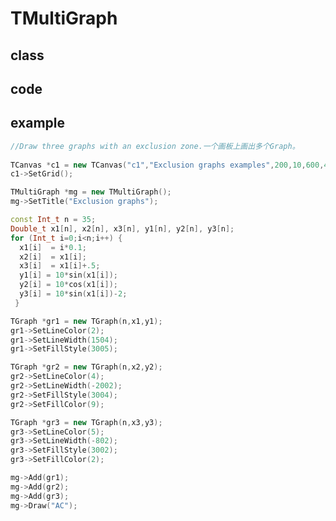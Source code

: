 <!-- TMultiGraph.md --- 
;; 
;; Description: 
;; Author: Hongyi Wu(吴鸿毅)
;; Email: wuhongyi@qq.com 
;; Created: 五 12月  5 11:52:37 2014 (+0800)
;; Last-Updated: 六 8月 13 12:35:54 2016 (+0800)
;;           By: Hongyi Wu(吴鸿毅)
;;     Update #: 2
;; URL: http://wuhongyi.cn -->

# TMultiGraph

## class


## code


## example

```cpp
//Draw three graphs with an exclusion zone.一个画板上画出多个Graph。
   
TCanvas *c1 = new TCanvas("c1","Exclusion graphs examples",200,10,600,400);
c1->SetGrid();

TMultiGraph *mg = new TMultiGraph();
mg->SetTitle("Exclusion graphs");

const Int_t n = 35;
Double_t x1[n], x2[n], x3[n], y1[n], y2[n], y3[n];
for (Int_t i=0;i<n;i++) {
  x1[i]  = i*0.1;
  x2[i]  = x1[i];
  x3[i]  = x1[i]+.5;
  y1[i] = 10*sin(x1[i]);
  y2[i] = 10*cos(x1[i]);
  y3[i] = 10*sin(x1[i])-2;
 }

TGraph *gr1 = new TGraph(n,x1,y1);
gr1->SetLineColor(2);
gr1->SetLineWidth(1504);
gr1->SetFillStyle(3005);

TGraph *gr2 = new TGraph(n,x2,y2);
gr2->SetLineColor(4);
gr2->SetLineWidth(-2002);
gr2->SetFillStyle(3004);
gr2->SetFillColor(9);

TGraph *gr3 = new TGraph(n,x3,y3);
gr3->SetLineColor(5);
gr3->SetLineWidth(-802);
gr3->SetFillStyle(3002);
gr3->SetFillColor(2);

mg->Add(gr1);
mg->Add(gr2);
mg->Add(gr3);
mg->Draw("AC");
```


<!-- TMultiGraph.md ends here -->
